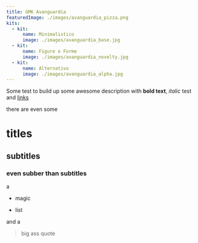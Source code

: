 ```yaml
---
title: GMK Avanguardia
featuredImage: ./images/avanguardia_pizza.png
kits:
  - kit:
      name: Minimalistico
      image: ./images/avanguardia_base.jpg
  - kit:
      name: Figure e Forme
      image: ./images/avanguardia_novelty.jpg
  - kit:
      name: Alternativo
      image: ./images/avanguardia_alpha.jpg
---
```

Some test to build up some awesome description with **bold text**, *italic* test and [links](https://blog.simonecolabufalo.com)

there are even some

# titles

## subtitles

### even subber than subtitles

a

* magic

* list

and a

> big ass quote